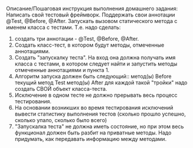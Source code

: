 Описание/Пошаговая инструкция выполнения домашнего задания:
Написать свой тестовый фреймворк.
Поддержать свои аннотации @Test, @Before, @After.
Запускать вызовом статического метода с именем класса с тестами.
Т.е. надо сделать:

1) создать три аннотации - @Test, @Before, @After.
2) Создать класс-тест, в котором будут методы, отмеченные аннотациями.
3) Создать "запускалку теста". На вход она должна получать имя класса с тестами, в котором
   следует найти и запустить методы отмеченные аннотациями и пункта 1.
4) Алгоритм запуска должен быть следующий::
   метод(ы) Before
   текущий метод Test
   метод(ы) After
   для каждой такой "тройки" надо создать СВОЙ объект класса-теста.
5) Исключение в одном тесте не должно прерывать весь процесс тестирования.
6) На основании возникших во время тестирования исключений вывести статистику выполнения
   тестов (сколько прошло успешно, сколько упало, сколько было всего)
7) "Запускалка теста" не должна иметь состояние, но при этом весь функционал должен быть разбит 
   на приватные методы. Надо придумать, как передавать информацию между методами.